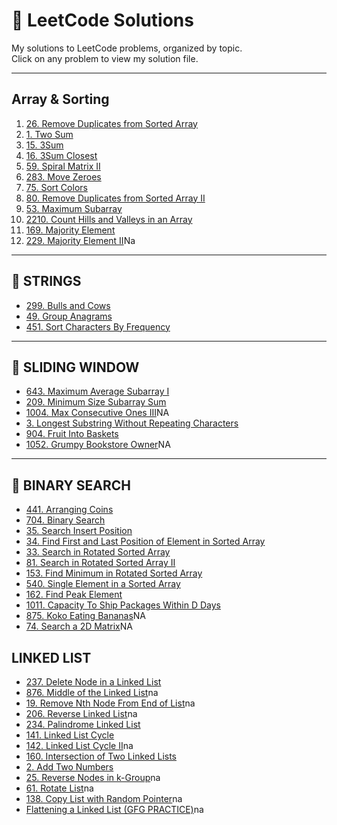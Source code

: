 # 📘 LeetCode Solutions

My solutions to LeetCode problems, organized by topic.  
Click on any problem to view my solution file.

---
## Array & Sorting

1. [26. Remove Duplicates from Sorted Array](https://leetcode.com/problems/remove-duplicates-from-sorted-array/submissions/1582956849)
2. [1. Two Sum](https://leetcode.com/problems/two-sum/submissions/1651836257)
3. [15. 3Sum](https://leetcode.com/problems/3sum/submissions/1592054620)
4. [16. 3Sum Closest](https://leetcode.com/problems/3sum-closest/submissions/1647945611)
5. [59. Spiral Matrix II](https://leetcode.com/problems/spiral-matrix-ii/submissions/1791059212)
6. [283. Move Zeroes](https://leetcode.com/problems/move-zeroes/submissions/1581363550)
7. [75. Sort Colors](https://leetcode.com/problems/sort-colors/submissions/1787573801)
8. [80. Remove Duplicates from Sorted Array II](https://leetcode.com/problems/remove-duplicates-from-sorted-array-ii/submissions/1750392635)
9. [53. Maximum Subarray](https://leetcode.com/problems/maximum-subarray/submissions/1791067647)
10. [2210. Count Hills and Valleys in an Array](https://leetcode.com/problems/count-hills-and-valleys-in-an-array/submissions/1754324324)
11. [169. Majority Element](https://leetcode.com/problems/majority-element/submissions/1658807972)
12. [229. Majority Element II](https://leetcode.com/problems/majority-element-ii/)Na

---

## 🔹 STRINGS
- [299. Bulls and Cows](./Strings/299_Bulls_and_Cows.cpp)
- [49. Group Anagrams](./Strings/49_Group_Anagrams.cpp)
- [451. Sort Characters By Frequency](./Strings/451_Sort_Characters_By_Frequency.cpp)

---

## 🔹 SLIDING WINDOW
- [643. Maximum Average Subarray I](https://leetcode.com/problems/maximum-average-subarray-i/submissions/1758072067)
- [209. Minimum Size Subarray Sum](https://leetcode.com/problems/minimum-size-subarray-sum/submissions/1770091380)
- [1004. Max Consecutive Ones III](./SlidingWindow/1004_Max_Consecutive_Ones_III.cpp)NA
- [3. Longest Substring Without Repeating Characters](https://leetcode.com/problems/longest-substring-without-repeating-characters/submissions/1758461357)
- [904. Fruit Into Baskets](https://leetcode.com/problems/fruit-into-baskets/submissions/1759532709)
- [1052. Grumpy Bookstore Owner](./SlidingWindow/1052_Grumpy_Bookstore_Owner.cpp)NA 

---

## 🔹 BINARY SEARCH
- [441. Arranging Coins](.[/BinarySearch/441_Arranging_Coins.cpp](https://leetcode.com/problems/arranging-coins/submissions/1754260530))
- [704. Binary Search](https://leetcode.com/problems/binary-search/submissions/1774881285)
- [35. Search Insert Position](https://leetcode.com/problems/search-insert-position/submissions/1609718533)
- [34. Find First and Last Position of Element in Sorted Array](https://leetcode.com/problems/find-first-and-last-position-of-element-in-sorted-array/submissions/1774921690)
- [33. Search in Rotated Sorted Array](https://leetcode.com/problems/search-in-rotated-sorted-array/submissions/1777607885)
- [81. Search in Rotated Sorted Array II](https://leetcode.com/problems/search-in-rotated-sorted-array-ii/submissions/1777634575)
- [153. Find Minimum in Rotated Sorted Array](https://leetcode.com/problems/find-minimum-in-rotated-sorted-array/submissions/1777649680)
- [540. Single Element in a Sorted Array](https://leetcode.com/problems/single-element-in-a-sorted-array/submissions/1777693311)
- [162. Find Peak Element](https://leetcode.com/problems/find-peak-element/submissions/1778211077)
- [1011. Capacity To Ship Packages Within D Days](https://leetcode.com/problems/capacity-to-ship-packages-within-d-days/submissions/1781094042)
- [875. Koko Eating Bananas](https://leetcode.com/problems/capacity-to-ship-packages-within-d-days/submissions/1781094042/)NA
- [74. Search a 2D Matrix](https://leetcode.com/problems/capacity-to-ship-packages-within-d-days/submissions/1781094042/)NA

## LINKED LIST
- [237. Delete Node in a Linked List](https://leetcode.com/problems/delete-node-in-a-linked-list/submissions/1665953066)
- [876. Middle of the Linked List]()na
- [19. Remove Nth Node From End of List]()na
- [206. Reverse Linked List]()na
- [234. Palindrome Linked List](https://leetcode.com/problems/palindrome-linked-list/submissions/1784932839)
- [141. Linked List Cycle](https://leetcode.com/problems/linked-list-cycle/submissions/1777112506)
- [142. Linked List Cycle II]()na
- [160. Intersection of Two Linked Lists](https://leetcode.com/problems/intersection-of-two-linked-lists/submissions/1784963118)
- [2. Add Two Numbers](https://leetcode.com/problems/add-two-numbers/submissions/1632073151)
- [25. Reverse Nodes in k-Group]()na
- [61. Rotate List]()na
- [138. Copy List with Random Pointer]()na
- [Flattening a Linked List (GFG PRACTICE)]()na
